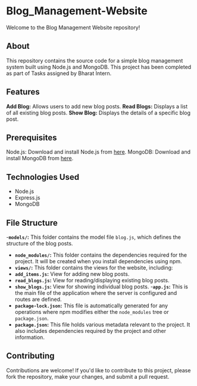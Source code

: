 # Blog_Management-Website

Welcome to the Blog Management Website repository! 

## About

This repository contains the source code for a simple blog management system built using Node.js and MongoDB.
This project has been completed as part of Tasks assigned by Bharat Intern.

## Features 

**Add Blog:** Allows users to add new blog posts.
**Read Blogs:** Displays a list of all existing blog posts.
**Show Blog:** Displays the details of a specific blog post.

## Prerequisites

Node.js: Download and install Node.js from [here](https://nodejs.org/).
MongoDB: Download and install MongoDB from [here](https://www.mongodb.com/try/download/community).

## Technologies Used

- Node.js
- Express.js
- MongoDB

## File Structure

-**`models/`:** This folder contains the model file `blog.js`, which defines the structure of the blog posts.
- **`node_modules/`:** This folder contains the dependencies required for the project. It will be created when you install dependencies using npm.
- **`views/`:** This folder contains the views for the website, including:
- **`add_items.js`:** View for adding new blog posts.
- **`read_blogs.js`:** View for reading/displaying existing blog posts.
- **`show_blogs.js`:** View for showing individual blog posts.
-**`app.js`:** This is the main file of the application where the server is configured and routes are defined.
- **`package-lock.json`:** This file is automatically generated for any operations where npm modifies either the `node_modules` tree or `package.json`.
- **`package.json`:** This file holds various metadata relevant to the project. It also includes dependencies required by the project and other information.



## Contributing

Contributions are welcome! If you'd like to contribute to this project, please fork the repository, make your changes, and submit a pull request.



